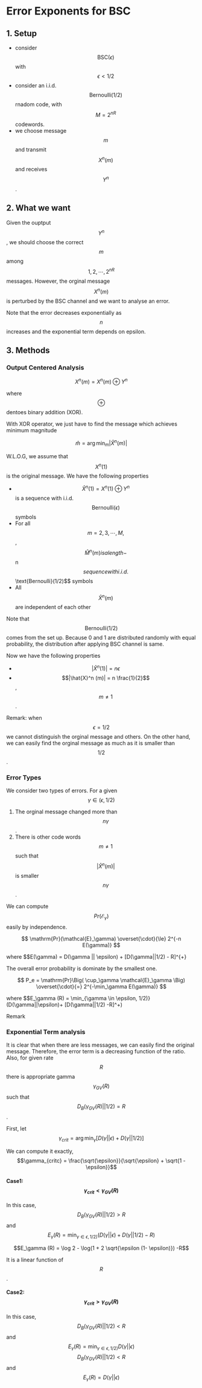 # Error Exponents for BSC

## 1. Setup

* consider $$\text{BSC}(\epsilon)$$ with $$\epsilon <1/2$$
* consider an i.i.d. $$\text{Bernoulli}(1/2)$$ rnadom code, with $$M= 2^{nR}$$ codewords.
* we choose message $$m$$ and transmit $$X^n(m)$$ and receives $$Y^n$$.

## 2. What we want

Given the ouptput $$Y^n$$, we should choose the correct $$m$$ among $$1,2, \cdots, 2^{nR}$$ messages. However, the orginal message $$X^n(m)$$ is perturbed by the BSC channel and we want to analyse an error.

Note that the error decreases exponentially as $$n$$ increases and the exponential term depends on epsilon.

## 3. Methods

### Output Centered Analysis

$$
X^n(m) = X^n(m) \oplus Y^n
$$

where $$\oplus$$ dentoes binary addition (XOR).

With XOR operator, we just have to find the message which achieves minimum magnitude

$$
\hat m = \arg\min_m |\hat X^n(m)|
$$

W.L.O.G, we assume that $$X^n(1)$$ is the original message. We have the following properties

* $$\hat X^n (1) = X^n(1) \oplus Y^n$$ is a sequence with i.i.d. $$\text{Bernoulli}(\epsilon)$$ symbols
* For all $$m=2,3,\cdots, M,$$, $$\hat M^n(m) is a length-$$n$$sequence with i.i.d.$$\text{Bernoulli}(1/2)\$$ symbols
* All $$\hat{X}^n(m)$$ are independent of each other

Note that $$\text{Bernoulli}(1/2)$$ comes from the set up. Because 0 and 1 are distributed randomly with equal probability, the distribution after applying BSC channel is same.

Now we have the following properties

* $$|\hat{X}^n (1)| = n \epsilon$$
* $$|\hat{X}^n (m)| = n \frac{1}{2}$$, $$m \ne 1$$.

Remark: when $$\epsilon = 1/2$$ we cannot distinguish the orginal message and others. On the other hand, we can easily find the orginal message as much as it is smaller than $$1/2$$.

### Error Types

We consider two types of errors. For a given $$\gamma \in (\epsilon, 1/2)$$

1. The orginal message changed more than $$n\gamma$$.
2. There is other code words $$m \ne 1$$such that $$|\hat X^n (m)|$$ is smaller $$n\gamma$$.

We can compute $$Pr(\mathcal{E}_\gamma)$$ easily by independence.

$$
\mathrm{Pr}(\mathcal{E}_\gamma) \overset{\cdot}{\le} 2^{-n E(\gamma)}
$$

where \$$E(\gamma) = D(\gamma || \epsilon) + \[D(\gamma||1/2) - R]^{+}

The overall error probability is dominate by the smallest one.

$$
P_e = \mathrm{Pr}\Big( \cup_\gamma \mathcal{E}_\gamma \Big) \overset{\cdot}{=} 2^{-\min_\gamma E(\gamma)}
$$

where \$$E\_\gamma (R) = \min\_{\gamma \in \epsilon, 1/2)} (D(\gamma||\epsilon)+ \[D(\gamma||1/2) -R]^+)

Remark

### Exponential Term analysis

It is clear that when there are less messages, we can easily find the original message. Therefore, the error term is a decreasing function of the ratio. Also, for given rate $$R$$ there is appropriate gamma $$\gamma_{GV}(R)$$ such that $$D_B(\gamma_{GV}(R)||1/2) = R$$.

First, let $$\gamma_{crit} = \arg \min_\gamma [D(\gamma||\epsilon) + D(\gamma ||1/2)]$$

We can compute it exactly, $$\gamma_{critc} = \frac{\sqrt{\epsilon}}{\sqrt{\epsilon} + \sqrt{1 -\epsilon}}$$

#### Case1: $$\gamma_{crit} < \gamma_{GV}(R)$$

In this case, $$D_B(\gamma_{GV}(R)||1/2) > R$$ and $$E_\gamma (R) = \min_{\gamma \in \epsilon, 1/2)} (D(\gamma||\epsilon)+ D(\gamma||1/2) -R)$$

$$E_\gamma (R) = \log 2 - \log(1 + 2 \sqrt{\epsilon (1- \epsilon)}) -R$$

It is a linear function of $$R$$.

#### Case2: $$\gamma_{crit} > \gamma_{GV}(R)$$

In this case, $$D_B(\gamma_{GV}(R)||1/2) < R$$ and $$E_\gamma (R) = \min_{\gamma \in \epsilon, 1/2)} D(\gamma||\epsilon)$$$$D_B(\gamma_{GV}(R)||1/2) < R$$ and $$E_\gamma (R) = D(\gamma||\epsilon)$$
